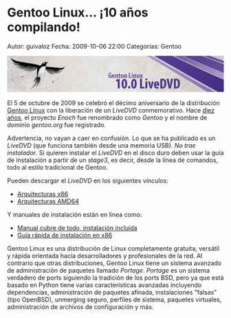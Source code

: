 Gentoo Linux... ¡10 años compilando!
====================================

Autor: guivaloz
Fecha: 2009-10-06 22:00
Categorías: Gentoo

![10 años de Gentoo Linux](gentoo-linux-10-years/banner.jpg)

El 5 de octubre de 2009 se celebró el décimo aniversario de la distribución [Gentoo Linux](http://www.gentoo.org/) con la liberación de un _LiveDVD_ conmemorativo. Hace [diez años](http://www.gentoo.org/news/20090722-anniversary.xml), el proyecto _Enoch_ fue renombrado como _Gentoo_ y el nombre de dominio *gentoo.org* fue registrado.

<!-- break -->

Advertencia, no vayan a caer en confusión. Lo que se ha publicado es un _LiveDVD_ (que funciona también desde una memoria USB). *No trae instalador*. Si quieren instalar el _LiveDVD_ en el disco duro deben usar la guía de instalación a partir de un _stage3_, es decir, desde la línea de comandos, todo al estilo tradicional de Gentoo.

Pueden descargar el _LiveDVD_ en los siguientes vínculos:
* [Arquitecturas x86](http://bouncer.gentoo.org/fetch/gentoo-10.0-livedvd/x86/)
* [Arquitecturas AMD64](http://bouncer.gentoo.org/fetch/gentoo-10.0-livedvd/amd64/)

Y manuales de instalación están en línea como:
* [Manual cubre de todo, instalación incluida](http://www.gentoo.org/doc/es/handbook/)
* [Guía rápida de instalación en x86](http://www.gentoo.org/doc/es/gentoo-x86-quickinstall.xml)

Gentoo Linux es una distribución de Linux completamente gratuita, versátil y rápida orientada hacia desarrolladores y profesionales de la red. Al contrario que otras distribuciones, Gentoo Linux tiene un sistema avanzado de administración de paquetes llamado _Portage_. _Portage_ es un sistema verdadero de ports siguiendo la tradición de los ports BSD, pero ya que está basado en Python tiene varias características avanzadas incluyendo dependencias, administración de paquetes afinada, instalaciones "falsas" (tipo OpenBSD), unmerging seguro, perfiles de sistema, paquetes virtuales, administración de archivos de configuración y más.
